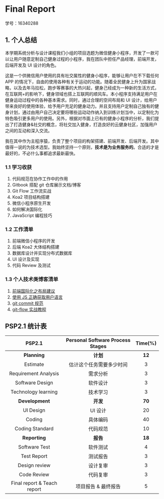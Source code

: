 # Final Report

学号：16340288

## 1. 个人总结

本学期系统分析与设计课程我们小组的项目选题为微信健身小程序，开发了一款可以让用户随意定制自己健身过程的小程序，我在团队中担任产品经理，前端开发，后端开发及 UI 设计的角色。

这是一个供微信用户使用的具有社交属性的健身小程序，能够让用户在不下载任何 APP 的情况下，自由的使用各种有关于运动的功能。随着全民健身上升为国家战略，以及去年马拉松，跑步等赛事的大热兴起，健身己经成为一种新的生活方式，在互联网+的影响下，健身领域也搭上互联网的顺风车。本小程序支持满足用户在健身运动过程中的各种基本需求。同时，通过合理的空间布局和 UI 设计，给用户带来良好的使用体验，给予用户充足的健身动力。并且支持用户定制自己独有的健身计划，通过由用户自己决定要将哪些运动动作纳入到训练计划当中，以定制化为特色吸引更多用户的使用。另外，根据对市面上已有的健身小程序的分析，我们提出了打造健身&社交的概念，将社交加入健身，打造良好的云健身社区，加强用户之间的互动和深入交流。

我在其中作为主程序猿，负责了整个项目的构架搭建、前端开发、后端开发。其中值得一说的为技术选型。我始终坚持一个原则，**技术是为业务服务的**。合适的才是最好的，不必什么事都追求最新最快。

### 1.1 学习收获

1. 代码规范在协作工作中的作用
2. Gitbook 搭配 git 仓库展示文档/博客
3. Git Flow 工作流实战
4. Koa2 项目结构搭建
5. 微信小程序原生开发
6. 如何解决国际化
7. JavaScript 编程技巧

### 1.2 工作清单

1. 前端微信小程序的开发
2. 后端 Koa2 大体结构搭建
3. 数据库设计并实现分布式数据库
4. UI 设计及实现
5. 代码 Review 及测试

### 1.3 个人技术类博客清单

1. [前端国际化之布局建议](https://zophyr.com/2019/05/10/i18n/)
2. [使用 JS 正确获取用户语言](https://zophyr.com/2019/05/06/language/)
3. [git commit 规范](https://zophyr.com/2019/05/04/git-commit/)
4. [git-flow 实战教程](https://zophyr.com/2019/05/02/git-flow/)

## PSP2.1 统计表

|           PSP2.1            | Personal Software Process Stages | Time(%) |
| :-------------------------: | :------------------------------: | :-----: |
|        **Planning**         |             **计划**             | **12**  |
|          Estimate           |     估计这个任务需要多少时间     |    3    |
|    Requirement Analysis     |             需求分析             |    3    |
|       Software Design       |             软件设计             |    3    |
|     Technology learning     |             技术学习             |    3    |
|       **Development**       |             **开发**             | **70**  |
|          UI Design          |             UI 设计              |   20    |
|           Coding            |             具体编码             |   40    |
|       Coding Standard       |             代码规范             |   10    |
|        **Reporting**        |             **报告**             | **18**  |
|        Software Test        |             软件测试             |    4    |
|         Test Report         |             测试报告             |    3    |
|        Design review        |             设计复审             |    3    |
|         Code Review         |             代码复审             |    3    |
| Final report & Teach report |       项目报告 & 最终报告        |    5    |
